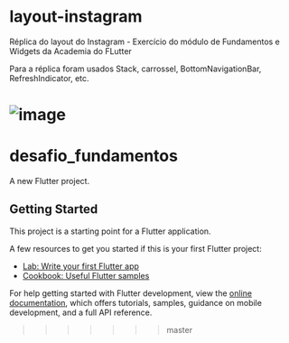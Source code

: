 # layout-instagram
Réplica do layout do Instagram - Exercício do módulo de Fundamentos e Widgets da Academia do FLutter  

Para a réplica foram usados Stack, carrossel, BottomNavigationBar, RefreshIndicator, etc. 

![image](https://user-images.githubusercontent.com/77711349/228411938-eb5dded6-f58e-4708-9243-9d1faa82967f.png)
=======
# desafio_fundamentos

A new Flutter project.

## Getting Started

This project is a starting point for a Flutter application.

A few resources to get you started if this is your first Flutter project:

- [Lab: Write your first Flutter app](https://docs.flutter.dev/get-started/codelab)
- [Cookbook: Useful Flutter samples](https://docs.flutter.dev/cookbook)

For help getting started with Flutter development, view the
[online documentation](https://docs.flutter.dev/), which offers tutorials,
samples, guidance on mobile development, and a full API reference.
>>>>>>> master
